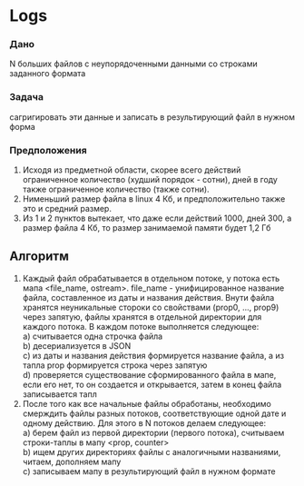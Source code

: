 # Logs

### Дано 
N больших файлов с неупорядоченными данными со строками заданного формата

### Задача
сагригировать эти данные и записать в результирующий файл в нужном форма

### Предположения
1. Исходя из предметной области, скорее всего действий ограниченное количество 
(худший порядок - сотни), дней в году также ограниченное количество (также сотни).  
2. Нименьший размер файла в linux 4 Кб, и предположительно также это и средний размер.  
3. Из 1 и 2 пунктов вытекает, что даже если действий 1000, дней 300, а размер файла 4 Кб,
то размер занимаемой памяти будет 1,2 Гб

## Алгоритм
1. Каждый файл обрабатывается в отдельном потоке, у потока есть мапа <file_name, ostream>. 
file_name - унифицированное название файла, составленное из даты и названия действия. Внути 
файла хранятся неуникальные стороки со свойствами (prop0, ..., prop9) через запятую, файлы 
хранятся в отдельной директории для каждого потока. В каждом 
потоке выполняется следующее:  
    a) считывается одна строчка файла  
    b) десериализуется в JSON  
    c) из даты и названия действия формируется название файла, а из тапла prop формируется 
    строка через запятую  
    d) проверяется существование сформированного файла в мапе, если его нет, то он создается 
    и открывается, затем в конец файла записывается тапл
2. После того как все начальные файлы обработаны, необходимо смерждить файлы разных потоков, 
соответствующие одной дате и одному действию. Для этого в N потоков делаем следующее:  
    a) берем файл из первой директории (первого потока), считываем строки-таплы в мапу 
    <prop, counter>  
    b) ищем других директориях файлы с аналогичными названиями, читаем, дополняем мапу  
    c) записываем мапу в результирующий файл в нужном формате  
    
